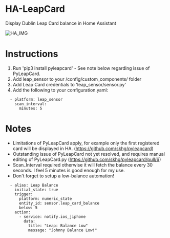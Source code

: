 # HA-LeapCard
Display Dublin Leap Card balance in Home Assistant

![HA_IMG](https://raw.githubusercontent.com/xt16johnny/HA-LeapCard/master/images/sensor_img.png)


# Instructions
1. Run 'pip3 install pyleapcard' - See note below regarding issue of PyLeapCard. 
2. Add leap_sensor to your /config/custom_components/ folder
3. Add Leap Card credentials to 'leap_sensor/sensor.py'
4. Add the following to your configuration.yaml:
```
  - platform: leap_sensor
    scan_interval:
      minutes: 5
```

# Notes
* Limitations of PyLeapCard apply, for example only the first registered card will be displayed in HA. (https://github.com/skhg/pyleapcard)
* Outstanding issue of PyLeapCard not yet resolved, and requires manual editing of PyLeapCard.py (https://github.com/skhg/pyleapcard/pull/6)
* Scan_Interval required otherwise it will fetch the balance every 30 seconds. I feel 5 minutes is good enough for my use. 
* Don't forget to setup a low-balance automation!
```
  - alias: Leap Balance
    initial_state: true
    trigger:
      platform: numeric_state
      entity_id: sensor.leap_card_balance
      below: 5
    action:
      - service: notify.ios_jiphone
        data:
          title: "Leap: Balance Low"
          message: "Johnny Balance Low!"
```
